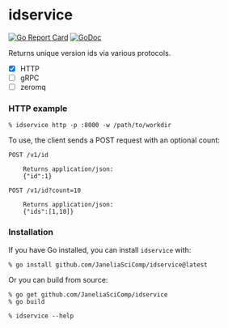 idservice
====

[![Go Report Card](https://goreportcard.com/badge/github.com/JaneliaSciComp/idservice)](https://goreportcard.com/report/github.com/JaneliaSciComp/idservice)
[![GoDoc](https://godoc.org/github.com/JaneliaSciComp/idservice?status.png)](https://godoc.org/github.com/JaneliaSciComp/idservice) 

Returns unique version ids via various protocols.

- [x] HTTP
- [ ] gRPC
- [ ] zeromq

### HTTP example

    % idservice http -p :8000 -w /path/to/workdir

To use, the client sends a POST request with an optional count:

    POST /v1/id

        Returns application/json:
        {"id":1}

    POST /v1/id?count=10

        Returns application/json:
        {"ids":[1,10]}

### Installation

If you have Go installed, you can install `idservice` with:

    % go install github.com/JaneliaSciComp/idservice@latest

Or you can build from source:

    % go get github.com/JaneliaSciComp/idservice
    % go build

    % idservice --help
